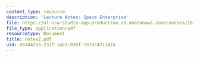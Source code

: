 ```yaml
---
content_type: resource
description: 'Lecture Notes: Space Enterprise'
file: https://ol-ocw-studio-app-production.s3.amazonaws.com/courses/16-891j-space-policy-seminar-spring-2003/e614425a231f1ae303ef7370c421347a_notes2.pdf
file_type: application/pdf
resourcetype: Document
title: notes2.pdf
uid: e614425a-231f-1ae3-03ef-7370c421347a
---
```

